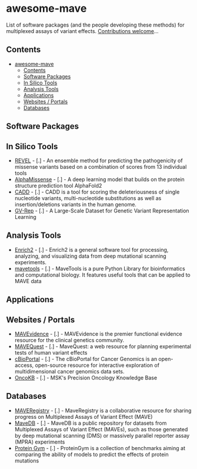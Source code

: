 # awesome\-mave


List of software packages (and the people developing these methods) for multiplexed assays of variant effects.
[Contributions welcome](https://github.com/Constantiam-Biosciences-Inc/awesome-mave/blob/master/CONTRIBUTING.md)...


## Contents



* [awesome\-mave](#awesome-mave)
	+ [Contents](#contents)
	+ [Software Packages](#software-packages)
	+ [In Silico Tools](#in-silico-tools)
	+ [Analysis Tools](#analysis-tools)
	+ [Applications](#applications)
	+ [Websites / Portals](#websites-portals)
	+ [Databases](#databases)



## Software Packages


## In Silico Tools


* [REVEL](https://sites.google.com/site/revelgenomics/) \- \[.] \- An ensemble method for predicting the pathogenicity of missense variants based on a combination of scores from 13 individual tools
* [AlphaMissense](https://alphamissense.hegelab.org/) \- \[.] \- A deep learning model that builds on the protein structure prediction tool AlphaFold2
* [CADD](https://cadd.gs.washington.edu/) \- \[.] \- CADD is a tool for scoring the deleteriousness of single nucleotide variants, multi\-nucleotide substitutions as well as insertion/deletions variants in the human genome.
* [GV\-Rep](https://github.com/bowang-lab/genomic-FM) \- \[.] \- A Large\-Scale Dataset for Genetic Variant Representation Learning


## Analysis Tools


* [Enrich2](https://enrich2.readthedocs.io/en/latest/) \- \[.] \- Enrich2 is a general software tool for processing, analyzing, and visualizing data from deep mutational scanning experiments.
* [mavetools](https://www.mavedb.org/docs/mavetools/index.html) \- \[.] \- MaveTools is a pure Python Library for bioinformatics and computational biology. It features useful tools that can be applied to MAVE data


## Applications


## Websites / Portals


* [MAVEvidence](https://mavevidence.com/)  \- \[.] \- MAVEvidence is the premier functional evidence resource for the clinical genetics community.
* [MAVEQuest](https://mavequest.varianteffect.org/) \- \[.] \- MaveQuest: a web resource for planning experimental tests of human variant effects
* [cBioPortal](https://www.cbioportal.org/) \- \[.] \- The cBioPortal for Cancer Genomics is an open\-access, open\-source resource for interactive exploration of multidimensional cancer genomics data sets.
* [OncoKB](https://www.oncokb.org/) \- \[.] \- MSK's Precision Oncology Knowledge Base


## Databases


* [MAVERegistry](https://registry.varianteffect.org/)  \- \[.] \- MaveRegistry is a collaborative resource for sharing progress on Multiplexed Assays of Variant Effect (MAVE)
* [MaveDB](https://www.mavedb.org/) \- \[.] \- MaveDB is a public repository for datasets from Multiplexed Assays of Variant Effect (MAVEs), such as those generated by deep mutational scanning (DMS) or massively parallel reporter assay (MPRA) experiments
* [Protein Gym](https://proteingym.org/) \- \[.] \- ProteinGym is a collection of benchmarks aiming at comparing the ability of models to predict the effects of protein mutations
